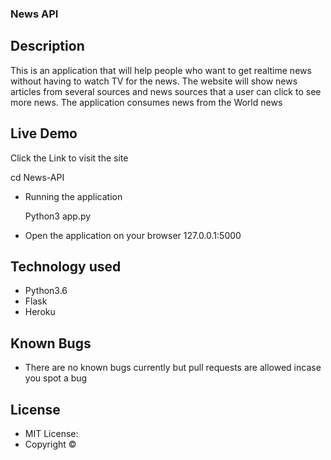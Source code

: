 ### News API



## Description
This is an application that will help people who want to get realtime news without having to watch TV for the news. The website will show news articles from several sources and news sources that a user can click to see more news. The application consumes news from the  World news

## Live Demo
Click the Link to visit the site


   cd News-API
* Running the application

   Python3 app.py

* Open the application on your browser 127.0.0.1:5000

## Technology used
* Python3.6
* Flask
* Heroku

## Known Bugs

* There are no known bugs currently but pull requests are allowed incase you spot a bug


## License
* MIT License:
* Copyright &copy;